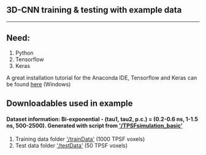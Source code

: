 ## 3D-CNN training & testing with example data
-------------------------------------------------

## Need:
1. Python
2. Tensorflow
3. Keras

A great installation tutorial for the Anaconda IDE, Tensorflow and Keras can be found [here](https://towardsdatascience.com/installing-keras-tensorflow-using-anaconda-for-machine-learning-44ab28ff39cb) (Windows)

## Downloadables used in example 
#### Dataset information: Bi-exponential - (tau1, tau2, p.c.) = (0.2-0.6 ns, 1-1.5 ns, 500-2500). Generated with script from ['/TPSFsimulation_basic'](https://github.com/jasontsmith2718/DL4FLI/tree/master/TPSFsimulation_basic)
1. Training data folder ['/trainData'](https://figshare.com/s/a472e0f345dec9c7ca5f) (1000 TPSF voxels)
2. Test data folder ['/testData'](https://figshare.com/s/951f1fb30507fc717a7f) (50 TPSF voxels)
